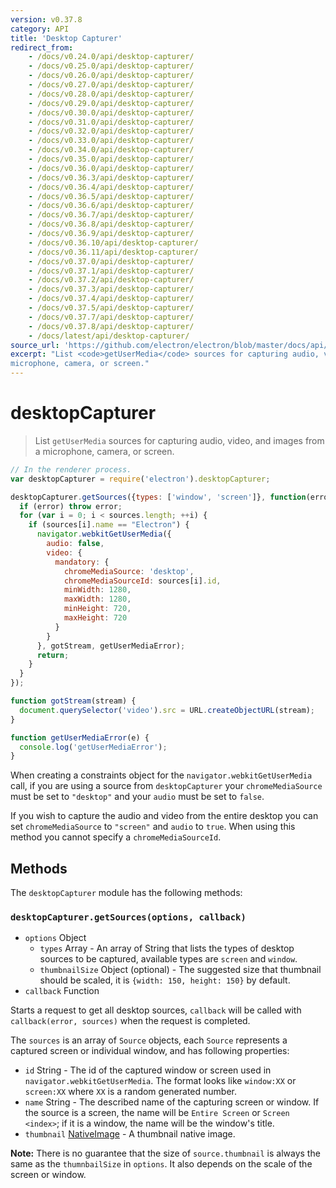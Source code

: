 ```yaml
---
version: v0.37.8
category: API
title: 'Desktop Capturer'
redirect_from:
    - /docs/v0.24.0/api/desktop-capturer/
    - /docs/v0.25.0/api/desktop-capturer/
    - /docs/v0.26.0/api/desktop-capturer/
    - /docs/v0.27.0/api/desktop-capturer/
    - /docs/v0.28.0/api/desktop-capturer/
    - /docs/v0.29.0/api/desktop-capturer/
    - /docs/v0.30.0/api/desktop-capturer/
    - /docs/v0.31.0/api/desktop-capturer/
    - /docs/v0.32.0/api/desktop-capturer/
    - /docs/v0.33.0/api/desktop-capturer/
    - /docs/v0.34.0/api/desktop-capturer/
    - /docs/v0.35.0/api/desktop-capturer/
    - /docs/v0.36.0/api/desktop-capturer/
    - /docs/v0.36.3/api/desktop-capturer/
    - /docs/v0.36.4/api/desktop-capturer/
    - /docs/v0.36.5/api/desktop-capturer/
    - /docs/v0.36.6/api/desktop-capturer/
    - /docs/v0.36.7/api/desktop-capturer/
    - /docs/v0.36.8/api/desktop-capturer/
    - /docs/v0.36.9/api/desktop-capturer/
    - /docs/v0.36.10/api/desktop-capturer/
    - /docs/v0.36.11/api/desktop-capturer/
    - /docs/v0.37.0/api/desktop-capturer/
    - /docs/v0.37.1/api/desktop-capturer/
    - /docs/v0.37.2/api/desktop-capturer/
    - /docs/v0.37.3/api/desktop-capturer/
    - /docs/v0.37.4/api/desktop-capturer/
    - /docs/v0.37.5/api/desktop-capturer/
    - /docs/v0.37.7/api/desktop-capturer/
    - /docs/v0.37.8/api/desktop-capturer/
    - /docs/latest/api/desktop-capturer/
source_url: 'https://github.com/electron/electron/blob/master/docs/api/desktop-capturer.md'
excerpt: "List <code>getUserMedia</code> sources for capturing audio, video, and images from a
microphone, camera, or screen."
---
```


# desktopCapturer

> List `getUserMedia` sources for capturing audio, video, and images from a
microphone, camera, or screen.

```javascript
// In the renderer process.
var desktopCapturer = require('electron').desktopCapturer;

desktopCapturer.getSources({types: ['window', 'screen']}, function(error, sources) {
  if (error) throw error;
  for (var i = 0; i < sources.length; ++i) {
    if (sources[i].name == "Electron") {
      navigator.webkitGetUserMedia({
        audio: false,
        video: {
          mandatory: {
            chromeMediaSource: 'desktop',
            chromeMediaSourceId: sources[i].id,
            minWidth: 1280,
            maxWidth: 1280,
            minHeight: 720,
            maxHeight: 720
          }
        }
      }, gotStream, getUserMediaError);
      return;
    }
  }
});

function gotStream(stream) {
  document.querySelector('video').src = URL.createObjectURL(stream);
}

function getUserMediaError(e) {
  console.log('getUserMediaError');
}
```

When creating a constraints object for the `navigator.webkitGetUserMedia` call,
if you are using a source from `desktopCapturer` your `chromeMediaSource` must
be set to `"desktop"` and your `audio` must be set to `false`.

If you wish to
capture the audio and video from the entire desktop you can set
`chromeMediaSource` to `"screen"` and `audio` to `true`. When using this method
you cannot specify a `chromeMediaSourceId`.

## Methods

The `desktopCapturer` module has the following methods:

### `desktopCapturer.getSources(options, callback)`

* `options` Object
  * `types` Array - An array of String that lists the types of desktop sources
    to be captured, available types are `screen` and `window`.
  * `thumbnailSize` Object (optional) - The suggested size that thumbnail should
    be scaled, it is `{width: 150, height: 150}` by default.
* `callback` Function

Starts a request to get all desktop sources, `callback` will be called with
`callback(error, sources)` when the request is completed.

The `sources` is an array of `Source` objects, each `Source` represents a
captured screen or individual window, and has following properties:

* `id` String - The id of the captured window or screen used in
  `navigator.webkitGetUserMedia`. The format looks like `window:XX` or
  `screen:XX` where `XX` is a random generated number.
* `name` String - The described name of the capturing screen or window. If the
  source is a screen, the name will be `Entire Screen` or `Screen <index>`; if
  it is a window, the name will be the window's title.
* `thumbnail` [NativeImage](http://electron.atom.io/docs/v0.37.8/api/native-image) - A thumbnail native image.

**Note:** There is no guarantee that the size of `source.thumbnail` is always
the same as the `thumnbailSize` in `options`. It also depends on the scale of
the screen or window.
